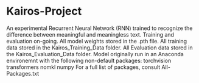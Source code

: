 # Kairos-Project
An experimental Recurrent Neural Network (RNN) trained to recognize the difference between meaningful and meaningless text. Training and evaluation on-going.
All model weights stored in the .pth file. All training data stored in the Kairos_Training_Data folder. All Evaluation data stored in the Kairos_Evaluation_Data folder.
Model originally run in an Anaconda environemnt with the following non-default packages:
torchvision
transformers
nomkl
numpy
For a full list of packages, consult All-Packages.txt
